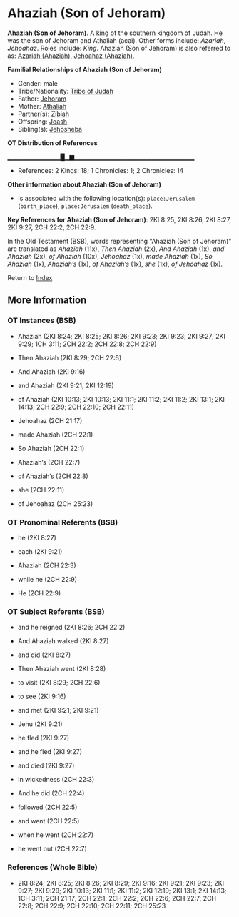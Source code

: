 # Ahaziah (Son of Jehoram)
**Ahaziah (Son of Jehoram)**. 
A king of the southern kingdom of Judah. He was the son  of Jehoram and Athaliah (acai). 
Other forms include: 
*Azariah*, *Jehoahaz*. 
Roles include: 
_King_. 
Ahaziah (Son of Jehoram) is also referred to as: 
[Azariah (Ahaziah)](Azariah.md), [Jehoahaz (Ahaziah)](Jehoahaz.md). 




**Familial Relationships of Ahaziah (Son of Jehoram)**


* Gender: male
* Tribe/Nationality: [Tribe of Judah](../../../groups/md/acai/Judah.md)
* Father: [Jehoram](Jehoram.md)
* Mother: [Athaliah](Athaliah.md)
* Partner(s): [Zibiah](Zibiah.md)
* Offspring: [Joash](Joash.3.md)
* Sibling(s): [Jehosheba](Jehosheba.md)


**OT Distribution of References**

▁▁▁▁▁▁▁▁▁▁▁█▁▆▁▁▁▁▁▁▁▁▁▁▁▁▁▁▁▁▁▁▁▁▁▁▁▁▁
* References: 2 Kings: 18; 1 Chronicles: 1; 2 Chronicles: 14





**Other information about Ahaziah (Son of Jehoram)**


* Is associated with the following location(s): 
`place:Jerusalem` (`birth_place`), `place:Jerusalem` (`death_place`). 


**Key References for Ahaziah (Son of Jehoram)**: 
2KI 8:25, 2KI 8:26, 2KI 8:27, 2KI 9:27, 2CH 22:2, 2CH 22:9. 


In the Old Testament (BSB), words representing “Ahaziah (Son of Jehoram)” are translated as 
*Ahaziah* (11x), *Then Ahaziah* (2x), *And Ahaziah* (1x), *and Ahaziah* (2x), *of Ahaziah* (10x), *Jehoahaz* (1x), *made Ahaziah* (1x), *So Ahaziah* (1x), *Ahaziah’s* (1x), *of Ahaziah’s* (1x), *she* (1x), *of Jehoahaz* (1x). 




Return to [Index](00-Index.md)

## More Information

### OT Instances (BSB)

* Ahaziah (2KI 8:24; 2KI 8:25; 2KI 8:26; 2KI 9:23; 2KI 9:23; 2KI 9:27; 2KI 9:29; 1CH 3:11; 2CH 22:2; 2CH 22:8; 2CH 22:9)

* Then Ahaziah (2KI 8:29; 2CH 22:6)

* And Ahaziah (2KI 9:16)

* and Ahaziah (2KI 9:21; 2KI 12:19)

* of Ahaziah (2KI 10:13; 2KI 10:13; 2KI 11:1; 2KI 11:2; 2KI 11:2; 2KI 13:1; 2KI 14:13; 2CH 22:9; 2CH 22:10; 2CH 22:11)

* Jehoahaz (2CH 21:17)

* made Ahaziah (2CH 22:1)

* So Ahaziah (2CH 22:1)

* Ahaziah’s (2CH 22:7)

* of Ahaziah’s (2CH 22:8)

* she (2CH 22:11)

* of Jehoahaz (2CH 25:23)



### OT Pronominal Referents (BSB)

* he (2KI 8:27)

* each (2KI 9:21)

* Ahaziah (2CH 22:3)

* while he (2CH 22:9)

* He (2CH 22:9)



### OT Subject Referents (BSB)

* and he reigned (2KI 8:26; 2CH 22:2)

* And Ahaziah walked (2KI 8:27)

* and did (2KI 8:27)

* Then Ahaziah went (2KI 8:28)

* to visit (2KI 8:29; 2CH 22:6)

* to see (2KI 9:16)

* and met (2KI 9:21; 2KI 9:21)

* Jehu (2KI 9:21)

* he fled (2KI 9:27)

* and he fled (2KI 9:27)

* and died (2KI 9:27)

* in wickedness (2CH 22:3)

* And he did (2CH 22:4)

* followed (2CH 22:5)

* and went (2CH 22:5)

* when he went (2CH 22:7)

* he went out (2CH 22:7)



### References (Whole Bible)

* 2KI 8:24; 2KI 8:25; 2KI 8:26; 2KI 8:29; 2KI 9:16; 2KI 9:21; 2KI 9:23; 2KI 9:27; 2KI 9:29; 2KI 10:13; 2KI 11:1; 2KI 11:2; 2KI 12:19; 2KI 13:1; 2KI 14:13; 1CH 3:11; 2CH 21:17; 2CH 22:1; 2CH 22:2; 2CH 22:6; 2CH 22:7; 2CH 22:8; 2CH 22:9; 2CH 22:10; 2CH 22:11; 2CH 25:23



